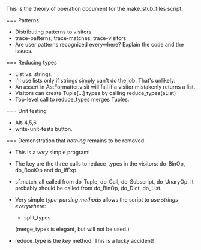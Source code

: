 
This is the theory of operation document for the make_stub_files script.

=== Patterns
- Distributing patterns to visitors.
- trace-patterns, trace-matches, trace-visitors
- Are user patterns recognized everywhere?
  Explain the code and the issues.

=== Reducing types
- List vs. strings.
- I'll use lists only if strings simply can't do the job.  That's unlikely.
- An assert in AstFormatter.visit will fail if a visitor mistakenly returns a list.
- Visitors can create Tuple[...] types by calling reduce_types(aList)
- Top-level call to reduce_types merges Tuples.

=== Unit testing
- Alt-4,5,6
- write-unit-tests button.

=== Demonstration that *nothing* remains to be removed.

* This is a *very* simple program!

- The key are the three calls to reduce_types in the visitors:
do_BinOp, do_BoolOp and do_IfExp

- sf.match_all called from do_Tuple, do_Call, do_Subscript, do_UnaryOp.
  It probably should be called from do_BinOp, do_Dict, do_List.

- Very simple *type-parsing methods* allows the script to
  *use strings everywhere*:
    - split_types
  
  (merge_types is elegant, but will not be used.)

* reduce_type is the *key* method. This is a lucky accident!
